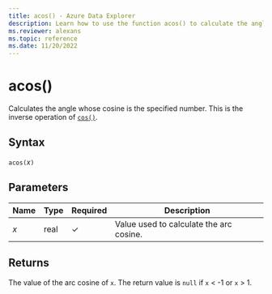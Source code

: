 ```yaml
---
title: acos() - Azure Data Explorer
description: Learn how to use the function acos() to calculate the angle of the cosine input.
ms.reviewer: alexans
ms.topic: reference
ms.date: 11/20/2022
---
```

# acos()

Calculates the angle whose cosine is the specified number. This is the inverse operation of [`cos()`](cosfunction.md).

## Syntax

`acos(`*x*`)`

## Parameters

| Name | Type | Required | Description |
| -- | -- | -- | -- |
| *x* | real | &check; | Value used to calculate the arc cosine. |

## Returns

The value of the arc cosine of `x`. The return value is `null` if `x` < -1 or `x` > 1.
